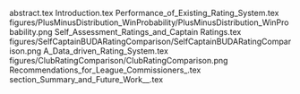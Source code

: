 abstract.tex
Introduction.tex
Performance_of_Existing_Rating_System.tex
figures/PlusMinusDistribution_WinProbability/PlusMinusDistribution_WinProbability.png
Self_Assessment_Ratings_and_Captain Ratings.tex
figures/SelfCaptainBUDARatingComparison/SelfCaptainBUDARatingComparison.png
A_Data_driven_Rating_System.tex
figures/ClubRatingComparison/ClubRatingComparison.png
Recommendations_for_League_Commissioners_.tex
section_Summary_and_Future_Work__.tex
